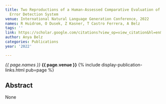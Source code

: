 ```yaml
---
title: Two Reproductions of a Human-Assessed Comparative Evaluation of a Semantic
  Error Detection System
venue: International Natural Language Generation Conference, 2022
names: R Huidrom, O Dusek, Z Kasner, T Castro Ferrera, A Belz
tags: ''
link: https://scholar.google.com/citations?view_op=view_citation&hl=en&user=trwwiW4AAAAJ&pagesize=100&sortby=pubdate&citation_for_view=trwwiW4AAAAJ:hkOj_22Ku90C
author: Anya Belz
categories: Publications
year: '2022'

---
```


*{{ page.names }}*
**{{ page.venue }}**
{% include display-publication-links.html pub=page %}
## Abstract

None